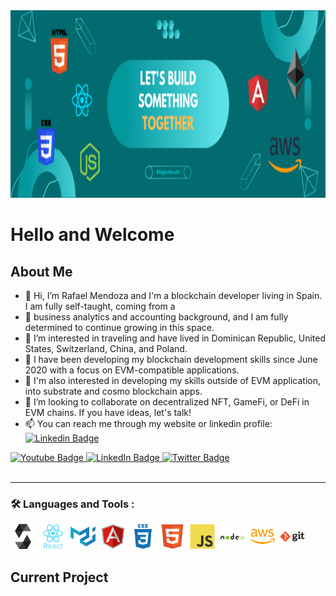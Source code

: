 <div id="header" align= "center">
  <img src="./LetsBuild.png" height=300px width=100% />
</div>

# Hello and Welcome

## About Me

- 👋 Hi, I’m Rafael Mendoza and I'm a blockchain developer living in Spain. I am fully self-taught, coming from a
- 👋 business analytics and accounting background, and I am fully determined to continue growing in this space.
- 👀 I’m interested in traveling and have lived in Dominican Republic, United States, Switzerland, China, and Poland.
- 🌱 I have been developing my blockchain development skills since June 2020 with a focus on EVM-compatible applications.
- 🌱 I'm also interested in developing my skills outside of EVM application, into substrate and cosmo blockchain apps.
- 💞️ I’m looking to collaborate on decentralized NFT, GameFi, or DeFi in EVM chains. If you have ideas, let's talk!
- 📫 You can reach me through my website or linkedin profile: [![Linkedin Badge](https://img.shields.io/badge/Rafael-blue?style=flat&logo=Linkedin&logoColor=white)](https://www.linkedin.com/in/rafaelmendoza64/)

<div id="badges">
  <a href="https://www.rafaelmendoza.net" >
    <img src="https://img.shields.io/badge/Website-red?style=for-the-badge&logo=Bitcoin-SV&logoColor=white" alt="Youtube Badge"/>
  </a>
  <a href="https://www.linkedin.com/in/rafaelmendoza64/" >
    <img src="https://img.shields.io/badge/LinkedIn-blue?style=for-the-badge&logo=linkedin&logoColor=white" alt="LinkedIn Badge"/>
  </a>
  <a href="https://twitter.com/RafaelM27764900" >
    <img src="https://img.shields.io/badge/Twitter-blue?style=for-the-badge&logo=twitter&logoColor=white" alt="Twitter Badge"/>
  </a>
</div>

<img src="https://komarev.com/ghpvc/?username=Bigbrotha12&style=flat-square&color=blue" alt=""/>

---

### :hammer_and_wrench: Languages and Tools :
<div>
  <img src="https://github.com/devicons/devicon/blob/master/icons/solidity/solidity-original.svg" title="Solidity" alt="Solidity" width="40" height="40"/>&nbsp;
  <img src="https://github.com/devicons/devicon/blob/master/icons/react/react-original-wordmark.svg" title="React" alt="React" width="40" height="40"/>&nbsp;
  <img src="https://github.com/devicons/devicon/blob/master/icons/materialui/materialui-original.svg" title="Material UI" alt="Material UI" width="40" height="40"/>&nbsp;
  <img src="https://github.com/devicons/devicon/blob/master/icons/angularjs/angularjs-original.svg" title="Angularjs" alt="AngularJS" width="40" height="40"/>&nbsp;
  <img src="https://github.com/devicons/devicon/blob/master/icons/css3/css3-plain-wordmark.svg"  title="CSS3" alt="CSS" width="40" height="40"/>&nbsp;
  <img src="https://github.com/devicons/devicon/blob/master/icons/html5/html5-original.svg" title="HTML5" alt="HTML" width="40" height="40"/>&nbsp;
  <img src="https://github.com/devicons/devicon/blob/master/icons/javascript/javascript-original.svg" title="JavaScript" alt="JavaScript" width="40" height="40"/>&nbsp;
  <img src="https://github.com/devicons/devicon/blob/master/icons/nodejs/nodejs-original-wordmark.svg" title="NodeJS" alt="NodeJS" width="40" height="40"/>&nbsp;
  <img src="https://github.com/devicons/devicon/blob/master/icons/amazonwebservices/amazonwebservices-plain-wordmark.svg" title="AWS" alt="AWS" width="40" height="40"/>&nbsp;
  <img src="https://github.com/devicons/devicon/blob/master/icons/git/git-original-wordmark.svg" title="Git" **alt="Git" width="40" height="40"/>
</div>

## Current Project




